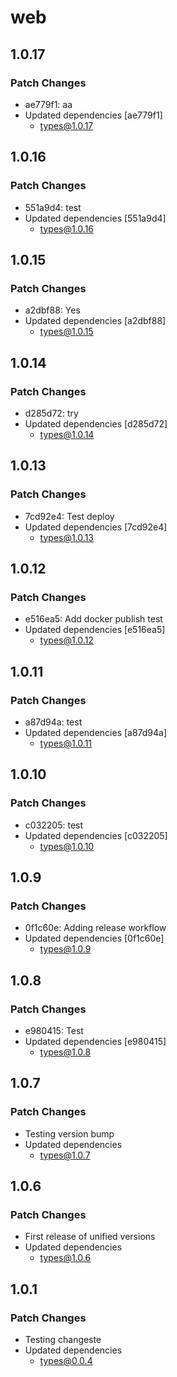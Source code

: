 # web

## 1.0.17

### Patch Changes

- ae779f1: aa
- Updated dependencies [ae779f1]
  - types@1.0.17

## 1.0.16

### Patch Changes

- 551a9d4: test
- Updated dependencies [551a9d4]
  - types@1.0.16

## 1.0.15

### Patch Changes

- a2dbf88: Yes
- Updated dependencies [a2dbf88]
  - types@1.0.15

## 1.0.14

### Patch Changes

- d285d72: try
- Updated dependencies [d285d72]
  - types@1.0.14

## 1.0.13

### Patch Changes

- 7cd92e4: Test deploy
- Updated dependencies [7cd92e4]
  - types@1.0.13

## 1.0.12

### Patch Changes

- e516ea5: Add docker publish test
- Updated dependencies [e516ea5]
  - types@1.0.12

## 1.0.11

### Patch Changes

- a87d94a: test
- Updated dependencies [a87d94a]
  - types@1.0.11

## 1.0.10

### Patch Changes

- c032205: test
- Updated dependencies [c032205]
  - types@1.0.10

## 1.0.9

### Patch Changes

- 0f1c60e: Adding release workflow
- Updated dependencies [0f1c60e]
  - types@1.0.9

## 1.0.8

### Patch Changes

- e980415: Test
- Updated dependencies [e980415]
  - types@1.0.8

## 1.0.7

### Patch Changes

- Testing version bump
- Updated dependencies
  - types@1.0.7

## 1.0.6

### Patch Changes

- First release of unified versions
- Updated dependencies
  - types@1.0.6

## 1.0.1

### Patch Changes

- Testing changeste
- Updated dependencies
  - types@0.0.4
